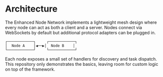 # Architecture

The Enhanced Node Network implements a lightweight mesh design where every
node can act as both a client and a server.  Nodes connect via WebSockets by
default but additional protocol adapters can be plugged in.

```
┌────────────┐     ┌────────────┐
│  Node A    │◀──▶│  Node B    │
└────────────┘     └────────────┘
```

Each node exposes a small set of handlers for discovery and task dispatch.
This repository only demonstrates the basics, leaving room for custom logic on
top of the framework.
